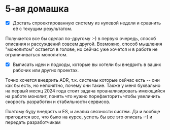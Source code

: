 # 5-ая домашка

- [x] Достать спроектированную систему из нулевой недели и сравнить её с текущим результатом.

Получается все бы сделал по-другому :-) в первую очередь, способ описания и рассуждений совсем другой. 
Возможно, способ мышления "монолитом" остается в голове, но сейчас уже хочется и в работе не ограничиваться
монолитом.

- [x] Выписать идеи и подходы, которые вы хотели бы внедрить в ваших рабочих или других проектах.

Точно хочется внедрить ADR, т.к. системы которые сейчас есть -- они как бы есть, но непонятно, почему они такие.
Также у меня буквально на первый месяц 2024 года стоит задача проанализировать имеющийся на работе монолит,
понять что нужно порефакторить чтобы увеличить скорость разработки и стабильности сервисов.

Поэтому буду внедрять и ES, и анализ связности систем. Да и вообще пригодится все, что было на курсе, 
успеть бы все это описать :-) и передать разработчикам
